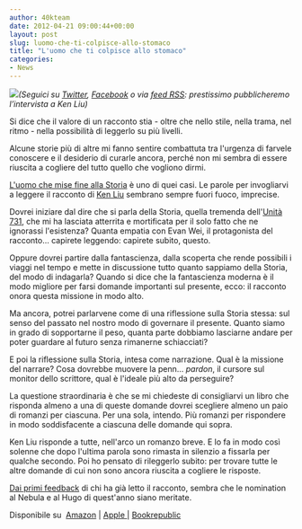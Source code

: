 ```yaml
---
author: 40kteam
date: 2012-04-21 09:00:44+00:00
layout: post
slug: luomo-che-ti-colpisce-allo-stomaco
title: "L'uomo che ti colpisce allo stomaco"
categories:
- News
---
```


_[![](http://40k.it/wp-content/uploads/2012/04/uomomisefinestoria.jpeg)](http://www.amazon.it/Luomo-mise-fine-Storia-ebook/dp/B007W8O7NE/ref=sr_1_1?ie=UTF8&qid=1334995074&sr=8-1)(Seguici su [Twitter](https://twitter.com/#!/40kITA), [Facebook](http://www.facebook.com/40kItalia) o via [feed RSS](feed://40k.it/?feed=rss2): prestissimo pubblicheremo l’intervista a Ken Liu)_

Si dice che il valore di un racconto stia - oltre che nello stile, nella trama, nel ritmo - nella possibilità di leggerlo su più livelli.

Alcune storie più di altre mi fanno sentire combattuta tra l'urgenza di farvele conoscere e il desiderio di curarle ancora, perché non mi sembra di essere riuscita a cogliere del tutto quello che vogliono dirmi.

[L'uomo che mise fine alla Storia](http://www.amazon.it/Luomo-mise-fine-Storia-ebook/dp/B007W8O7NE/ref=sr_1_1?ie=UTF8&qid=1334995074&sr=8-1) è uno di quei casi. Le parole per invogliarvi a leggere il racconto di [Ken Liu](https://twitter.com/#!/kyliu99) sembrano sempre fuori fuoco, imprecise.

Dovrei iniziare dal dire che si parla della Storia, quella tremenda dell'[Unità 731](http://it.wikipedia.org/wiki/Unit%C3%A0_731), che mi ha lasciata atterrita e mortificata per il solo fatto che ne ignorassi l'esistenza? Quanta empatia con Evan Wei, il protagonista del racconto... capirete leggendo: capirete subito, questo.

Oppure dovrei partire dalla fantascienza, dalla scoperta che rende possibili i viaggi nel tempo e mette in discussione tutto quanto sappiamo della Storia, del modo di indagarla? Quando si dice che la fantascienza moderna è il modo migliore per farsi domande importanti sul presente, ecco: il racconto onora questa missione in modo alto.

Ma ancora, potrei parlarvene come di una riflessione sulla Storia stessa: sul senso del passato nel nostro modo di governare il presente. Quanto siamo in grado di sopportarne il peso, quanta parte dobbiamo lasciarne andare per poter guardare al futuro senza rimanerne schiacciati?

E poi la riflessione sulla Storia, intesa come narrazione. Qual è la missione del narrare? Cosa dovrebbe muovere la penn... _pardon_, il cursore sul monitor dello scrittore, qual è l'ideale più alto da perseguire?

La questione straordinaria è che se mi chiedeste di consigliarvi un libro che risponda almeno a una di queste domande dovrei scegliere almeno un paio di romanzi per ciascuna. Per una sola, intendo. Più romanzi per rispondere in modo soddisfacente a ciascuna delle domande qui sopra.

Ken Liu risponde a tutte, nell'arco un romanzo breve. E lo fa in modo così solenne che dopo l'ultima parola sono rimasta in silenzio a fissarla per qualche secondo. Poi ho pensato di rileggerlo subito: per trovare tutte le altre domande di cui non sono ancora riuscita a cogliere le risposte.

[Dai primi feedback](https://twitter.com/#!/search/L%E2%80%99uomo%20che%20mise%20fine%20alla%20Storia) di chi ha già letto il racconto, sembra che le nomination al Nebula e al Hugo di quest'anno siano meritate.



Disponibile su  [Amazon](http://www.amazon.it/Luomo-mise-fine-Storia-ebook/dp/B007W8O7NE/ref=sr_1_1?ie=UTF8&qid=1334995074&sr=8-1) | [Apple ](http://itunes.apple.com/it/book/luomo-che-mise-fine-alla-storia/id520826762?mt=11&ls=1)| [Bookrepublic](http://www.bookrepublic.it/book/9788865861004-luomo-che-mise-fine-alla-storia/)
